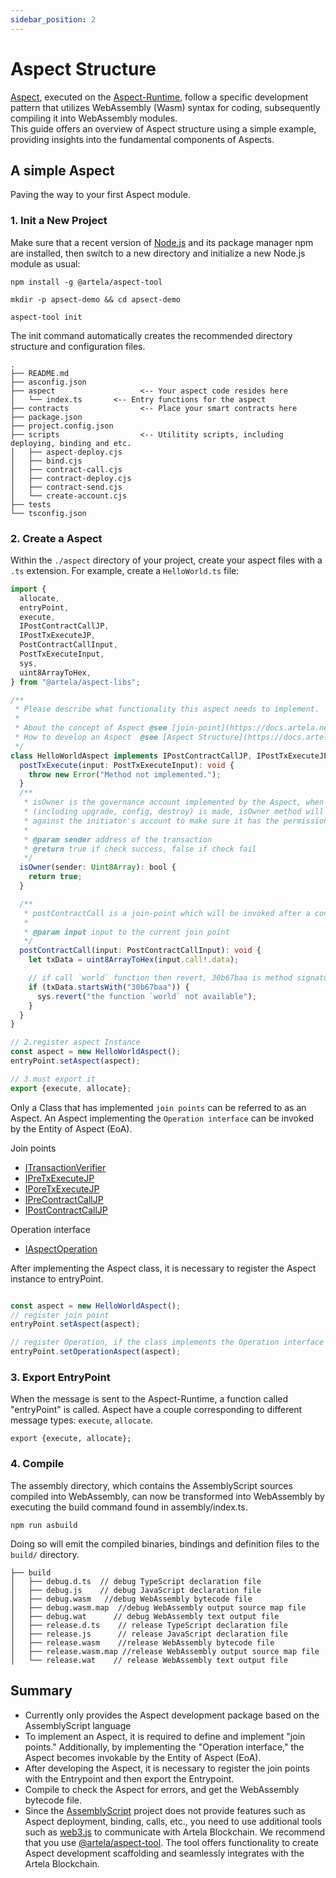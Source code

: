 ```yaml
---
sidebar_position: 2
---
```


# Aspect Structure

[Aspect](/develop/core-concepts/aspect), executed on the [Aspect-Runtime](/develop/core-concepts/aspect-runtime), follow a specific development pattern that utilizes WebAssembly (Wasm) syntax for coding, subsequently
compiling it into WebAssembly modules.  
This guide offers an overview of Aspect structure using a simple example, providing insights into the fundamental
components of Aspects.

## A simple Aspect

Paving the way to your first Aspect module.

### 1. Init a New Project

Make sure that a recent version of [Node.js](https://nodejs.org/en) and its package manager npm are installed, then
switch to a new directory and initialize a new Node.js module as usual:

```shell
npm install -g @artela/aspect-tool

mkdir -p apsect-demo && cd apsect-demo

aspect-tool init 
```

The init command automatically creates the recommended directory structure and configuration files.

```shell
.
├── README.md
├── asconfig.json
├── aspect                   <-- Your aspect code resides here
│   └── index.ts       <-- Entry functions for the aspect
├── contracts                <-- Place your smart contracts here
├── package.json
├── project.config.json
├── scripts                  <-- Utilitity scripts, including deploying, binding and etc.
│   ├── aspect-deploy.cjs
│   ├── bind.cjs
│   ├── contract-call.cjs
│   ├── contract-deploy.cjs
│   ├── contract-send.cjs
│   └── create-account.cjs
├── tests
└── tsconfig.json
```

### 2. Create a Aspect

Within the `./aspect` directory of your project, create your aspect files with a `.ts` extension.
For example, create a `HelloWorld.ts` file:

```typescript
import {
  allocate,
  entryPoint,
  execute,
  IPostContractCallJP,
  IPostTxExecuteJP,
  PostContractCallInput,
  PostTxExecuteInput,
  sys,
  uint8ArrayToHex,
} from "@artela/aspect-libs";

/**
 * Please describe what functionality this aspect needs to implement.
 *
 * About the concept of Aspect @see [join-point](https://docs.artela.network/develop/core-concepts/join-point)
 * How to develop an Aspect  @see [Aspect Structure](https://docs.artela.network/develop/reference/aspect-lib/aspect-structure)
 */
class HelloWorldAspect implements IPostContractCallJP, IPostTxExecuteJP {
  postTxExecute(input: PostTxExecuteInput): void {
    throw new Error("Method not implemented.");
  }
  /**
   * isOwner is the governance account implemented by the Aspect, when any of the governance operation
   * (including upgrade, config, destroy) is made, isOwner method will be invoked to check
   * against the initiator's account to make sure it has the permission.
   *
   * @param sender address of the transaction
   * @return true if check success, false if check fail
   */
  isOwner(sender: Uint8Array): bool {
    return true;
  }

  /**
   * postContractCall is a join-point which will be invoked after a contract call has finished.
   *
   * @param input input to the current join point
   */
  postContractCall(input: PostContractCallInput): void {
    let txData = uint8ArrayToHex(input.call!.data);

    // if call `world` function then revert, 30b67baa is method signature of `world`
    if (txData.startsWith("30b67baa")) {
      sys.revert("the function `world` not available");
    }
  }
}

// 2.register aspect Instance
const aspect = new HelloWorldAspect();
entryPoint.setAspect(aspect);

// 3.must export it
export {execute, allocate};

```

Only a Class that has implemented `join points` can be referred to as an Aspect. An Aspect implementing the `Operation interface` can be invoked by the Entity of Aspect (EoA). 

Join points

* [ITransactionVerifier](/develop/reference/aspect-lib/join-points/verify-aspect)
* [IPreTxExecuteJP](/develop/reference/aspect-lib/join-points/pre-tx-execute)
* [IPoreTxExecuteJP](/develop/reference/aspect-lib/join-points/post-tx-execute)
* [IPreContractCallJP](/develop/reference/aspect-lib/join-points/pre-contract-call)
* [IPostContractCallJP](/develop/reference/aspect-lib/join-points/post-contract-call)

Operation interface

* [IAspectOperation](/develop/reference/aspect-lib/operation)

After implementing the Aspect class, it is necessary to register the Aspect instance to entryPoint.

```typescript

const aspect = new HelloWorldAspect();
// register join point
entryPoint.setAspect(aspect);

// register Operation, if the class implements the Operation interface
entryPoint.setOperationAspect(aspect);
```

### 3. Export EntryPoint

When the message is sent to the Aspect-Runtime, a function called "entryPoint" is called. Aspect have a couple corresponding to different message types: `execute`, `allocate`.

```shell
export {execute, allocate};
```

### 4. Compile

The assembly directory, which contains the AssemblyScript sources compiled into WebAssembly, can now be transformed into
WebAssembly by executing the build command found in assembly/index.ts.

```shell
npm run asbuild
```
Doing so will emit the compiled binaries, bindings and definition files to the `build/` directory.

```shell
├── build
│   ├── debug.d.ts  // debug TypeScript declaration file
│   ├── debug.js    // debug JavaScript declaration file
│   ├── debug.wasm   //debug WebAssembly bytecode file
│   ├── debug.wasm.map  //debug WebAssembly output source map file
│   ├── debug.wat      // debug WebAssembly text output file
│   ├── release.d.ts    // release TypeScript declaration file
│   ├── release.js      // release JavaScript declaration file
│   ├── release.wasm    //release WebAssembly bytecode file
│   ├── release.wasm.map //release WebAssembly output source map file
│   └── release.wat    // release WebAssembly text output file

```

## Summary

* Currently only provides the Aspect development package based on the AssemblyScript language
* To implement an Aspect, it is required to define and implement "join points." Additionally, by implementing the "Operation interface," the Aspect becomes invokable by the Entity of Aspect (EoA).
* After developing the Aspect, it is necessary to register the join points with the Entrypoint and then export the Entrypoint.
* Compile to check the Aspect for errors, and get the WebAssembly bytecode file.
* Since the [AssemblyScript](https://assemblyscript.bootcss.com/getting-started.html#setting-up-a-new-project) project
  does not provide features such as Aspect deployment, binding, calls, etc., you need to use additional tools such
  as [web3.js](/develop/client/artela-web3.js) to communicate with Artela Blockchain. We recommend that you
  use [@artela/aspect-tool](/develop/reference/aspect-tool/overview). The tool offers functionality to create Aspect
  development scaffolding and seamlessly integrates with the Artela Blockchain.

  